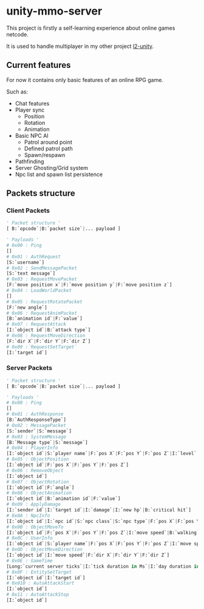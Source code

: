 # unity-mmo-server

<p>This project is firstly a self-learning experience about online games netcode.</p>

It is used to handle multiplayer in my other project [l2-unity](https://gitlab.com/shnok/l2-unity).
## Current features

For now it contains only basic features of an online RPG game. <p>Such as:
- Chat features
- Player sync
	- Position
	- Rotation
	- Animation
- Basic NPC AI
	- Patrol around point
	- Defined patrol path
	- Spawn/respawn
- Pathfinding
- Server Ghosting/Grid system
- Npc list and spawn list persistence

</p>

## Packets structure

### Client Packets

```python
' Packet structure '
[ B:`opcode`|B:`packet size`|... payload ]

' Payloads '
# 0x00 : Ping
[]
# 0x01 : AuthRequest
[S:`username`]
# 0x02 : SendMessagePacket
[S:`text message`]
# 0x03 : RequestMovePacket
[F:`move position x`|F:`move position y`|F:`move position z`]
# 0x04 : LoadWorldPacket
[]
# 0x05 : RequestRotatePacket
[F:`new angle`]
# 0x06 : RequestAnimPacket
[B:`animation id`|F:`value`]
# 0x07 : RequestAttack
[I:`object id`|B:`attack type`]
# 0x08 : RequestMoveDirection
[F:`dir X`|F:`dir Y`|F:`dir Z`]
# 0x09 :`RequestSetTarget`
[I:`target id`]
```

### Server Packets

```python
' Packet structure '
[ B:`opcode`|B:`packet size`|... payload ]

' Payloads '
# 0x00 : Ping
[]
# 0x01 : AuthResponse
[B:`AuthResponseType`]
# 0x02 : MessagePacket
[S:`sender`|S:`message`]
# 0x03 : SystemMessage
[B:`Message type`|S:`message`]
# 0x04 : PlayerInfo
[I:`object id`|S:`player name`|F:`pos X`|F:`pos Y`|F:`pos Z`|I:`level`|I:`movespeed`|I:`patkspd`|I:`matkspd`|I:`hp`|I:`maxhp`|I:`mp`|I:`maxMp`|I:`cp`|I:`maxCp`]
# 0x05 : ObjectPosition
[I:`object id`|F:`pos X`|F:`pos Y`|F:`pos Z`]
# 0x06 : RemoveObject
[I:`object id`]
# 0x07 : ObjectRotation
[I:`object id`|F:`angle`]
# 0x08 : ObjectAnimation
[I:`object id`|B:`animation id`|F:`value`]
# 0x09 : ApplyDamage
[I:`sender id`|I:`target id`|I:`damage`|I:`new hp`|B:`critical hit`]
# 0x0A : NpcInfo
[I:`object id`|I:`npc id`|S:`npc class`|S:`npc type`|F:`pos X`|F:`pos Y`|F:`pos Z`|F:`collision height`|I:`movespeed`|I:`patkspd`|I:`matkspd`|I:`level`|I:`hp`|I:`maxhp`]
# 0x0B : ObjectMoveTo
[I:`object id`|F:`pos X`|F:`pos Y`|F:`pos Z`|I:`move speed`|B:`walking`]
# 0x0C : UserInfo
[I:`object id`|S:`player name`|F:`pos X`|F:`pos Y`|F:`pos Z`|I:`move speed`|I:`patkspd`|I:`matkspd`|I:`level`|I:`hp`|I:`maxhp`|I:`mp`|I:`maxMp`|I:`cp`|I:`maxCp`]
# 0x0D : ObjectMoveDirection
[I:`object id`|I:`move speed`|F:`dir X`|F:`dir Y`|F:`dir Z`]
# 0x0E : GameTime
[Long:`current server ticks`|I:`tick duration in Ms`|I:`day duration in minutes`]
# 0x0F : EntitySetTarget
[I:`object id`|I:`target id`]
# 0x010 : AutoAttackStart
[I:`object id`]
# 0x11 : AutoAttackStop
[I:`object id`]
```
